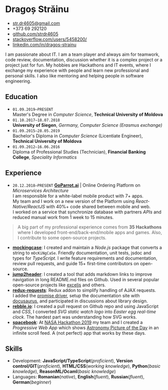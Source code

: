 # Dragoș Străinu

- str.dr4605@gmail.com
- +373 69 292120
- [github.com/strdr4605](https://github.com/strdr4605)
- [stackoverflow.com/users/5458200/](https://stackoverflow.com/users/5458200/)
- [linkedin.com/in/dragos-strainu](https://www.linkedin.com/in/dragos-strainu)

I am passionate about IT. I am a team player and always aim for teamwork, code review, documentation, discussion whether it is a complex project or a project just for fun. My hobbies are Hackathons and IT events, where I exchange my experience with people and learn new professional and personal skills. I also like mentoring and helping people in software engineering.

## Education

- `01.09.2019–PRESENT`  
  Master's Degree in _Computer Science_, **Technical University of Moldova**
- `01.10.2017–18.07.2018`  
  **University of Siegen**, _Germany, Computer Science (Erasmus exchange)_
- `01.09.2015–28.05.2019`  
  Bachelor's Diploma in _Computer Science_ (Licentiate Engineer), **Technical University of Moldova**
- `01.09.2012–16.06.2016`  
  Diploma of Professional Studies (Technician), **Financial Banking College**, _Speciality Informatics_

## Experience

- `20.12.2018–PRESENT` **[GoParrot.ai](https://www.goparrot.ai/)** | Online Ordering Platform on _Microservices Architecture_  
I am responsible for a white-label mobile product with 7+ apps.  
My team and I work on a new version of the Platform using _React-Native_/_ReactJS_ with 40%+ code shared between mobile and web.  
I worked on a service that synchronize database with partners _APIs_ and reduced manual work from 1 week to 15 minutes.  

> A big part of my professional experience comes from **35 Hackathons** where I developed front-end/back-end/mobile apps and games. Also, I contribute to some open-source projects.

- **[mockingcase](https://github.com/strdr4605/mockingcase)**: I created and maintain a _Node.js_ package that converts a string to `mOcKiNgCaSe`. Friendly documentation, unit tests, jsdoc and types for _TypeScript_. I write feature requirements and documentation, review pull requests, and guide 15+ first-time contributors on open-source.
- **[jump2header](https://github.com/strdr4605/jump2header)**: I created a tool that adds markdown links to improve navigation in long README.md files on Github. Used in several popular open-source projects like [exceljs](https://github.com/exceljs/exceljs) and others.
- **[redux-requests](https://github.com/klis87/redux-requests)**: Redux addon to simplify handling of AJAX requests.  
I added the [promise driver](https://github.com/klis87/redux-requests/tree/master/packages/redux-requests-promise), setup the documentation site with [docusaurus](https://docusaurus.io/), and participated in discussions about library design.
- **[rebble.io](https://rebble.io)**: I created a pull request on Github repo and using JavaScript and _CSS_, I converted _SVG static watch logo_ into _Easter egg real-time clock_. The hardest part was understanding how SVG works.
- **[spacebook](https://tum-faf.github.io/spacebook/)**: At [NASA Hackathon 2019](https://2019.spaceappschallenge.org/challenges/invent-your-own-challenge/invent-your-own-challenge/teams/spacebook/project) my team and I created a _Progressive Web App_ which shows [Astronomy Picture of the Day](https://apod.nasa.gov/apod/astropix.html) in an infinite scroll feed. A (not perfect) app that works by these days.

## Skills

- Development: **JavaScript/TypeScript**(_proficient_), **Version control/GIT**(_proficient_), **HTML/CSS**(_working knowledge_), **Python**(_basic knowledge_), **ReasonML/Ocaml**(_basic knowledge_)
- Languages: **Romanian**(_native_), **English**(_fluent_), **Russian**(_fluent_), **German**(_beginner_)
